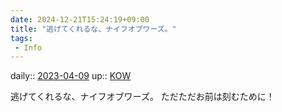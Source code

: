 ```yaml
---
date: 2024-12-21T15:24:19+09:00
title: "逃げてくれるな、ナイフオブワーズ。"
tags:
 - Info
---
```


daily:: [2023-04-09](/Daily_Note/2023-04-09.md)
up:: [KOW](Bar/Novel/Nacaria/KOW.md)

逃げてくれるな、ナイフオブワーズ。
ただただお前は刻むために！
